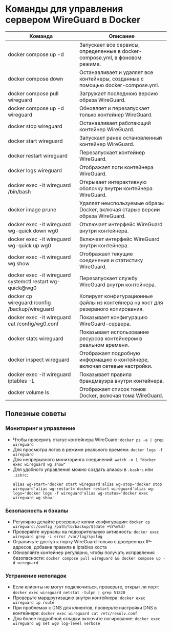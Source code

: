 <html>
<body>
<!--StartFragment--><html><head></head><body><h1>Команды для управления сервером WireGuard в Docker</h1>

Команда | Описание
-- | --
docker compose up -d | Запускает все сервисы, определенные в docker-compose.yml, в фоновом режиме.
docker compose down | Останавливает и удаляет все контейнеры, созданные с помощью docker-compose.yml.
docker compose pull wireguard | Загружает последнюю версию образа WireGuard.
docker compose up -d wireguard | Обновляет и перезапускает только контейнер WireGuard.
docker stop wireguard | Останавливает работающий контейнер WireGuard.
docker start wireguard | Запускает ранее остановленный контейнер WireGuard.
docker restart wireguard | Перезапускает контейнер WireGuard.
docker logs wireguard | Отображает логи контейнера WireGuard.
docker exec -it wireguard /bin/bash | Открывает интерактивную оболочку внутри контейнера WireGuard.
docker image prune | Удаляет неиспользуемые образы Docker, включая старые версии образа WireGuard.
docker exec -it wireguard wg-quick down wg0 | Отключает интерфейс WireGuard внутри контейнера.
docker exec -it wireguard wg-quick up wg0 | Включает интерфейс WireGuard внутри контейнера.
docker exec -it wireguard wg show | Отображает текущие соединения и статистику WireGuard.
docker exec -it wireguard systemctl restart wg-quick@wg0 | Перезапускает службу WireGuard внутри контейнера.
docker cp wireguard:/config /backup/wireguard | Копирует конфигурационные файлы из контейнера на хост для резервного копирования.
docker exec -it wireguard cat /config/wg0.conf | Показывает конфигурацию WireGuard-сервера.
docker stats wireguard | Показывает использование ресурсов контейнером в реальном времени.
docker inspect wireguard | Отображает подробную информацию о контейнере, включая сетевые настройки.
docker exec -it wireguard iptables -L | Показывает правила брандмауэра внутри контейнера.
docker volume ls | Отображает список томов Docker, включая тома WireGuard.


<h2>Полезные советы</h2>
<h3>Мониторинг и управление</h3>
<ul>
<li>Чтобы проверить статус контейнера WireGuard: <code>docker ps -a | grep wireguard</code></li>
<li>Для просмотра логов в режиме реального времени: <code>docker logs -f wireguard</code></li>
<li>Для непрерывного мониторинга соединений: <code>watch -n 1 "docker exec wireguard wg show"</code></li>
<li>Для удобного управления можно создать алиасы в <code>.bashrc</code> или <code>.zshrc</code>:
<pre><code class="language-bash">alias wg-start='docker start wireguard'alias wg-stop='docker stop wireguard'alias wg-restart='docker restart wireguard'alias wg-logs='docker logs -f wireguard'alias wg-status='docker exec wireguard wg show'
</code></pre></li>
</ul>
<h3>Безопасность и бэкапы</h3>
<ul>
<li>Регулярно делайте резервные копии конфигурации: <code>docker cp wireguard:/config /path/to/backup/$(date +%Y%m%d)</code></li>
<li>Проверяйте журналы на подозрительную активность: <code>docker exec wireguard grep -i error /var/log/syslog</code></li>
<li>Ограничьте доступ к порту WireGuard только с доверенных IP-адресов, добавив правила в iptables хоста</li>
<li>Обновляйте контейнер регулярно, чтобы получать исправления безопасности: <code>docker compose pull wireguard &amp;&amp; docker compose up -d wireguard</code></li>
</ul>
<h3>Устранение неполадок</h3>
<ul>
<li>Если клиенты не могут подключиться, проверьте, открыт ли порт: <code>docker exec wireguard netstat -tulpn | grep 51820</code></li>
<li>Проверьте маршрутизацию внутри контейнера: <code>docker exec wireguard ip route</code></li>
<li>При проблемах с DNS для клиентов, проверьте настройки DNS в контейнере: <code>docker exec wireguard cat /etc/resolv.conf</code></li>
<li>Для более подробной отладки включите логирование: <code>docker exec wireguard wg set wg0 log-level verbose</code></li>
</ul></body></html><!--EndFragment-->
</body>
</html>